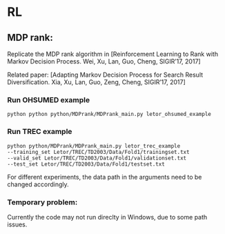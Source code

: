 # RL

## MDP rank:
Replicate the MDP rank algorithm in [Reinforcement Learning to Rank with Markov Decision Process. Wei, Xu, Lan, Guo, Cheng, SIGIR’17, 2017]

Related paper: [Adapting Markov Decision Process for Search Result Diversification. Xia, Xu, Lan, Guo, Zeng, Cheng, SIGIR’17, 2017]

### Run OHSUMED example
```
python python python/MDPrank/MDPrank_main.py letor_ohsumed_example
```
### Run TREC example
```
python python/MDPrank/MDPrank_main.py letor_trec_example 
--training_set Letor/TREC/TD2003/Data/Fold1/trainingset.txt 
--valid_set Letor/TREC/TD2003/Data/Fold1/validationset.txt 
--test_set Letor/TREC/TD2003/Data/Fold1/testset.txt
```
For different experiments, the data path in the arguments need to be changed accordingly.

### Temporary problem: 
Currently the code may not run direclty in Windows, due to some path issues.
